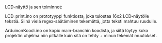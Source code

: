 LCD-näyttö ja sen toiminnot:

LCD_print.ino on prototyyppi funktiosta, joka tulostaa 16x2 LCD-näytölle tekstiä. Siinä vielä regex-säätäminen tekemättä, jotta teksti mahtuu ruudulle.

ArduinonKoodi.ino on kopio main-branchin koodista, ja siitä löytyy koko projektin ohjelma niin pitkälle kuin sitä on tehty + minun tekemät muutokset.
